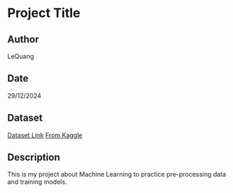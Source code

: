 # Project Title

## Author
LeQuang

## Date
29/12/2024

## Dataset
[Dataset Link](https://drive.google.com/file/d/1nb5CQo5ACYhKGq61meJvsvyKfuYtjCiQ/view?usp=sharing)
[From Kaggle](https://www.kaggle.com/competitions/spaceship-titanic/data?select=train.csv)

## Description
This is my project about Machine Learning to practice pre-processing data and training models.
